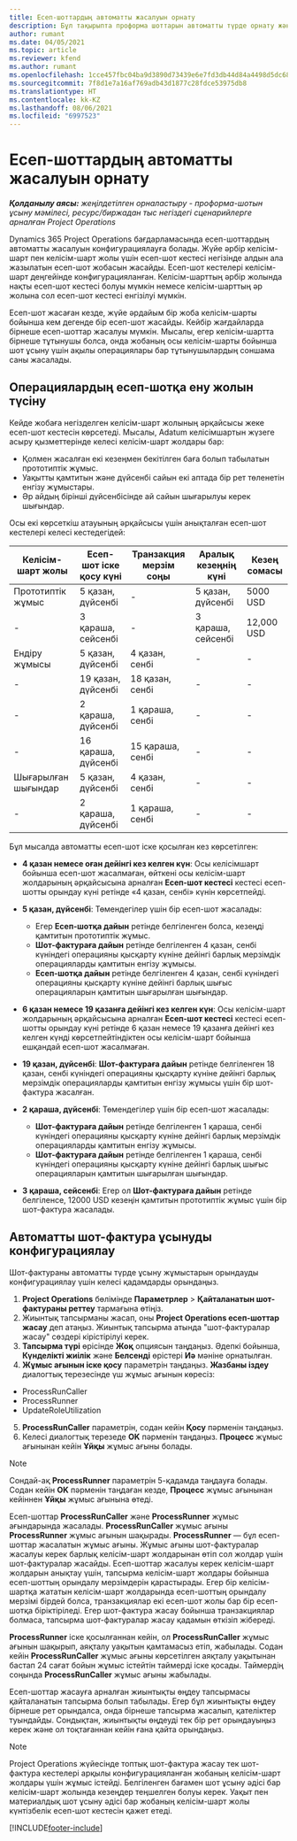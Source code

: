 ```yaml
---
title: Есеп-шоттардың автоматты жасалуын орнату
description: Бұл тақырыпта проформа шоттарын автоматты түрде орнату және конфигурациялау туралы ақпарат берілген.
author: rumant
ms.date: 04/05/2021
ms.topic: article
ms.reviewer: kfend
ms.author: rumant
ms.openlocfilehash: 1cce457fbc04ba9d3890d73439e6e7fd3db44d84a4498d5dc68ed82d362158b5
ms.sourcegitcommit: 7f8d1e7a16af769adb43d1877c28fdce53975db8
ms.translationtype: HT
ms.contentlocale: kk-KZ
ms.lasthandoff: 08/06/2021
ms.locfileid: "6997523"
---
```

# <a name="set-up-automatic-invoice-creation"></a>Есеп-шоттардың автоматты жасалуын орнату 
 
_**Қолданылу аясы:** жеңілдетілген орналастыру - проформа-шотын ұсыну мәмілесі, ресурс/биржадан тыс негіздегі сценарийлерге арналған Project Operations_

Dynamics 365 Project Operations бағдарламасында есеп-шоттардың автоматты жасалуын конфигурациялауға болады. Жүйе әрбір келісім-шарт пен келісім-шарт жолы үшін есеп-шот кестесі негізінде алдын ала жазылатын есеп-шот жобасын жасайды. Есеп-шот кестелері келісім-шарт деңгейінде конфигурацияланған. Келісім-шарттың әрбір жолында нақты есеп-шот кестесі болуы мүмкін немесе келісім-шарттың әр жолына сол есеп-шот кестесі енгізілуі мүмкін.

Есеп-шот жасаған кезде, жүйе әрдайым бір жоба келісім-шарты бойынша кем дегенде бір есеп-шот жасайды. Кейбір жағдайларда бірнеше есеп-шоттар жасалуы мүмкін. Мысалы, егер келісім-шартта бірнеше тұтынушы болса, онда жобаның осы келісім-шарты бойынша шот ұсыну үшін ақылы операциялары бар тұтынушылардың соншама саны жасалады.

## <a name="understand-how-transactions-are-included-on-an-invoice"></a>Операциялардың есеп-шотқа ену жолын түсіну 

Кейде жобаға негізделген келісім-шарт жолының әрқайсысы жеке есеп-шот кестесін көрсетеді. Мысалы, Adatum келісімшартын жүзеге асыру қызметтерінде келесі келісім-шарт жолдары бар:

- Қолмен жасалған екі кезеңмен бекітілген баға болып табылатын прототиптік жұмыс.
- Уақытты қамтитын және дүйсенбі сайын екі аптада бір рет төленетін енгізу жұмыстары.
- Әр айдың бірінші дүйсенбісінде ай сайын шығарылуы керек шығындар.

Осы екі көрсеткіш атауының әрқайсысы үшін анықталған есеп-шот кестелері келесі кестедегідей:

| Келісім-шарт жолы | Есеп-шот іске қосу күні | Транзакция мерзім соңы | Аралық кезеңнің күні | Кезең сомасы |
| --- | --- | --- | --- | --- |
| Прототиптік жұмыс | 5 қазан, дүйсенбі | - | 5 қазан, дүйсенбі | 5000 USD |
| - | 3 қараша, сейсенбі | - | 3 қараша, сейсенбі | 12,000 USD |
| Ендіру жұмысы | 5 қазан, дүйсенбі | 4 қазан, сенбі | - | - |
| - | 19 қазан, дүйсенбі | 18 қазан, сенбі | - | - |
| - | 2 қараша, дүйсенбі | 1 қараша, сенбі | - | - |
| - | 16 қараша, дүйсенбі | 15 қараша, сенбі | - | - |
| Шығарылған шығындар | 5 қазан, дүйсенбі | 4 қазан, сенбі | - | - |
| - | 2 қараша, дүйсенбі | 1 қараша, сенбі | - | - |

Бұл мысалда автоматты есеп-шот іске қосылған кез көрсетілген:

- **4 қазан немесе оған дейінгі кез келген күн**: Осы келісімшарт бойынша есеп-шот жасалмаған, өйткені осы келісім-шарт жолдарының әрқайсысына арналған **Есеп-шот кестесі** кестесі есеп-шотты орындау күні ретінде «4 қазан, сенбі» күнін көрсетпейді.
- **5 қазан, дүйсенбі**: Төмендегілер үшін бір есеп-шот жасалады:

    - Егер **Есеп-шотқа дайын** ретінде белгіленген болса, кезеңді қамтитын прототиптік жұмыс.
    - **Шот-фактураға дайын** ретінде белгіленген 4 қазан, сенбі күніндегі операцияны қысқарту күніне дейінгі барлық мерзімдік операцияларды қамтитын енгізу жұмысы.
    - **Есеп-шотқа дайын** ретінде белгіленген 4 қазан, сенбі күніндегі операцияны қысқарту күніне дейінгі барлық шығыс операцияларын қамтитын шығарылған шығындар.
  
- **6 қазан немесе 19 қазанға дейінгі кез келген күн**: Осы келісім-шарт жолдарының әрқайсысына арналған **Есеп-шот кестесі** кестесі есеп-шотты орындау күні ретінде 6 қазан немесе 19 қазанға дейінгі кез келген күнді көрсетпейтіндіктен осы келісім-шарт бойынша ешқандай есеп-шот жасалмаған.
- **19 қазан, дүйсенбі**: **Шот-фактураға дайын** ретінде белгіленген 18 қазан, сенбі күніндегі операцияны қысқарту күніне дейінгі барлық мерзімдік операцияларды қамтитын енгізу жұмысы үшін бір шот-фактура жасалған.
- **2 қараша, дүйсенбі**: Төмендегілер үшін бір есеп-шот жасалады:

    - **Шот-фактураға дайын** ретінде белгіленген 1 қараша, сенбі күніндегі операцияны қысқарту күніне дейінгі барлық мерзімдік операцияларды қамтитын енгізу жұмысы.
    - **Шот-фактураға дайын** ретінде белгіленген 1 қараша, сенбі күніндегі операцияны қысқарту күніне дейінгі барлық шығыс операцияларын қамтитын шығарылған шығындар.

- **3 қараша, сейсенбі**: Егер ол **Шот-фактураға дайын** ретінде белгіленсе, 12000 USD кезеңін қамтитын прототиптік жұмыс үшін бір шот-фактура жасалады.

## <a name="configure-automatic-invoicing"></a>Автоматты шот-фактура ұсынуды конфигурациялау

Шот-фактураны автоматты түрде ұсыну жұмыстарын орындауды конфигурациялау үшін келесі қадамдарды орындаңыз.

1. **Project Operations** бөлімінде **Параметрлер** > **Қайталанатын шот-фактураны реттеу** тармағына өтіңіз.
2. Жиынтық тапсырманы жасап, оны **Project Operations есеп-шоттар жасау** деп атаңыз. Жиынтық тапсырма атында "шот-фактуралар жасау" сөздері кірістірілуі керек.
3. **Тапсырма түрі** өрісінде **Жоқ** опциясын таңдаңыз. Әдепкі бойынша, **Күнделікті жиілік** және **Белсенді** өрістері **Иә** мәніне орнатылған.
4. **Жұмыс ағынын іске қосу** параметрін таңдаңыз. **Жазбаны іздеу** диалогтық терезесінде үш жұмыс ағынын көресіз:

- ProcessRunCaller
- ProcessRunner
- UpdateRoleUtilization

5. **ProcessRunCaller** параметрін, содан кейін **Қосу** пәрменін таңдаңыз.
6. Келесі диалогтық терезеде **OK** пәрменін таңдаңыз. **Процесс** жұмыс ағынынан кейін **Ұйқы** жұмыс ағыны болады. 

> [!NOTE]
> Сондай-ақ **ProcessRunner** параметрін 5-қадамда таңдауға болады. Содан кейін **OK** пәрменін таңдаған кезде, **Процесс** жұмыс ағынынан кейіннен **Ұйқы** жұмыс ағынына өтеді.

Есеп-шоттар **ProcessRunCaller** және **ProcessRunner** жұмыс ағындарында жасалады. **ProcessRunCaller** жұмыс ағыны **ProcessRunner** жұмыс ағынын шақырады. **ProcessRunner** — бұл есеп-шоттар жасалатын жұмыс ағыны. Жұмыс ағыны шот-фактуралар жасалуы керек барлық келісім-шарт жолдарынан өтіп сол жолдар үшін шот-фактуралар жасайды. Есеп-шоттар жасалуы керек келісім-шарт жолдарын анықтау үшін, тапсырма келісім-шарт жолдары бойынша есеп-шоттың орындалу мерзімдерін қарастырады. Егер бір келісім-шартқа жататын келісім-шарт жолдарында есеп-шоттың орындалу мерзімі бірдей болса, транзакциялар екі есеп-шот жолы бар бір есеп-шотқа біріктіріледі. Егер шот-фактура жасау бойынша транзакциялар болмаса, тапсырма шот-фактуралар жасау қадамын өткізіп жібереді.

**ProcessRunner** іске қосылғаннан кейін, ол **ProcessRunCaller** жұмыс ағынын шақырып, аяқталу уақытын қамтамасыз етіп, жабылады. Содан кейін **ProcessRunCaller** жұмыс ағыны көрсетілген аяқталу уақытынан бастап 24 сағат бойын жұмыс істейтін таймерді іске қосады. Таймердің соңында **ProcessRunCaller** жұмыс ағыны жабылады.

Есеп-шоттар жасауға арналған жиынтықты өңдеу тапсырмасы қайталанатын тапсырма болып табылады. Егер бұл жиынтықты өңдеу бірнеше рет орындалса, онда бірнеше тапсырма жасалып, қателіктер туындайды. Сондықтан, жиынтықты өңдеуді тек бір рет орындауыңыз керек және ол тоқтағаннан кейін ғана қайта орындаңыз.

> [!NOTE]
> Project Operations жүйесінде топтық шот-фактура жасау тек шот-фактура кестелері арқылы конфигурацияланған жобаның келісім-шарт жолдары үшін жұмыс істейді. Белгіленген бағамен шот ұсыну әдісі бар келісім-шарт жолында кезеңдер теңшелген болуы керек. Уақыт пен материалдық шот ұсыну әдісі бар жобаның келісім-шарт жолы күнтізбелік есеп-шот кестесін қажет етеді.


[!INCLUDE[footer-include](../../includes/footer-banner.md)]
